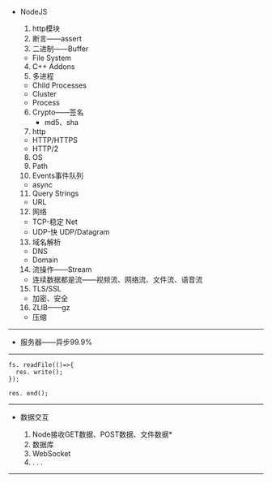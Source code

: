 - NodeJS
  1. http模块
  2. 断言——assert
  3. 二进制——Buffer
    - File System
  4. C++ Addons
  5. 多进程
    - Child Processes
    - Cluster
    - Process
  6. Crypto——签名
     - md5、sha
  7. http
    - HTTP/HTTPS
    - HTTP/2
  8. OS
  9. Path
  10. Events事件队列
    - async

  11. Query Strings
    - URL

  12. 网络
    - TCP-稳定  Net
    - UDP-快    UDP/Datagram

  13. 域名解析
    - DNS
    - Domain

  14. 流操作——Stream
    - 连续数据都是流——视频流、网络流、文件流、语音流

  15. TLS/SSL
    - 加密、安全

  16. ZLIB——gz
    - 压缩

--------------------------------------------------------------------------------

- 服务器——异步99.9%

--------------------------------------------------------------------------------
```
fs. readFile(()=>{
  res. write();
});

res. end();
```
--------------------------------------------------------------------------------

- 数据交互

  1. Node接收GET数据、POST数据、文件数据*
  2. 数据库
  3. WebSocket
  4. . . . 

--------------------------------------------------------------------------------
